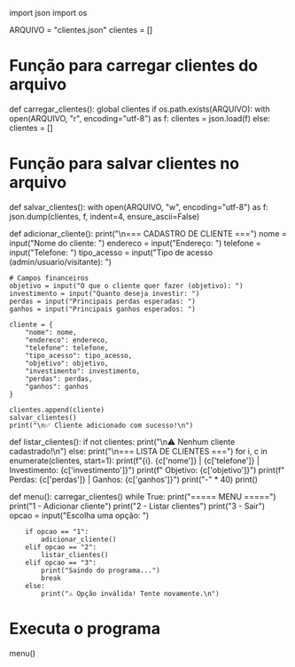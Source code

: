 import json
import os

ARQUIVO = "clientes.json"
clientes = []

# Função para carregar clientes do arquivo
def carregar_clientes():
    global clientes
    if os.path.exists(ARQUIVO):
        with open(ARQUIVO, "r", encoding="utf-8") as f:
            clientes = json.load(f)
    else:
        clientes = []

# Função para salvar clientes no arquivo
def salvar_clientes():
    with open(ARQUIVO, "w", encoding="utf-8") as f:
        json.dump(clientes, f, indent=4, ensure_ascii=False)

def adicionar_cliente():
    print("\n=== CADASTRO DE CLIENTE ===")
    nome = input("Nome do cliente: ")
    endereco = input("Endereço: ")
    telefone = input("Telefone: ")
    tipo_acesso = input("Tipo de acesso (admin/usuario/visitante): ")

    # Campos financeiros
    objetivo = input("O que o cliente quer fazer (objetivo): ")
    investimento = input("Quanto deseja investir: ")
    perdas = input("Principais perdas esperadas: ")
    ganhos = input("Principais ganhos esperados: ")

    cliente = {
        "nome": nome,
        "endereco": endereco,
        "telefone": telefone,
        "tipo_acesso": tipo_acesso,
        "objetivo": objetivo,
        "investimento": investimento,
        "perdas": perdas,
        "ganhos": ganhos
    }

    clientes.append(cliente)
    salvar_clientes()
    print("\n✅ Cliente adicionado com sucesso!\n")

def listar_clientes():
    if not clientes:
        print("\n⚠ Nenhum cliente cadastrado!\n")
    else:
        print("\n=== LISTA DE CLIENTES ===")
        for i, c in enumerate(clientes, start=1):
            print(f"{i}. {c['nome']} | {c['telefone']} | Investimento: {c['investimento']}")
            print(f"   Objetivo: {c['objetivo']}")
            print(f"   Perdas: {c['perdas']} | Ganhos: {c['ganhos']}")
            print("-" * 40)
        print()

def menu():
    carregar_clientes()
    while True:
        print("===== MENU =====")
        print("1 - Adicionar cliente")
        print("2 - Listar clientes")
        print("3 - Sair")
        opcao = input("Escolha uma opção: ")

        if opcao == "1":
            adicionar_cliente()
        elif opcao == "2":
            listar_clientes()
        elif opcao == "3":
            print("Saindo do programa...")
            break
        else:
            print("⚠ Opção inválida! Tente novamente.\n")

# Executa o programa
menu()
